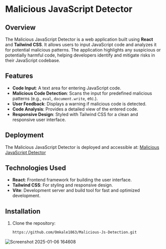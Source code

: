 
# Malicious JavaScript Detector

## Overview
The Malicious JavaScript Detector is a web application built using **React** and **Tailwind CSS**. It allows users to input JavaScript code and analyzes it for potential malicious patterns. The application highlights any suspicious or potentially harmful code, helping developers identify and mitigate risks in their JavaScript codebase.

## Features
- **Code Input**: A text area for entering JavaScript code.
- **Malicious Code Detection**: Scans the input for predefined malicious patterns (e.g., `eval`, `document.write`, etc.).
- **User Feedback**: Displays a warning if malicious code is detected.
- **Code Analysis**: Provides a detailed view of the entered code.
- **Responsive Design**: Styled with Tailwind CSS for a clean and responsive user interface.

## Deployment
The Malicious JavaScript Detector is deployed and accessible at: [Malicious JavaScript Detector](https://malicious-js-detection.vercel.app/)

## Technologies Used
- **React**: Frontend framework for building the user interface.
- **Tailwind CSS**: For styling and responsive design.
- **Vite**: Development server and build tool for fast and optimized development.

## Installation
1. Clone the repository:
   ```bash
   https://github.com/Omkale1863/Malicious-Js-Detection.git

![Screenshot 2025-01-06 164608](https://github.com/user-attachments/assets/eda6020f-11b2-4064-9a1b-67535fb50a42)


